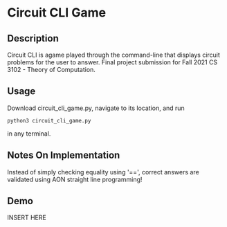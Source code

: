 # Circuit CLI Game

## Description
Circuit CLI is agame played through the command-line that displays circuit problems for the user to answer. Final project submission for Fall 2021 CS 3102 - Theory of Computation. 

## Usage
Download circuit_cli_game.py, navigate to its location, and run 
```
python3 circuit_cli_game.py
```
in any terminal.

## Notes On Implementation
Instead of simply checking equality using '==', correct answers are validated using AON straight line programming!

## Demo
INSERT HERE
 